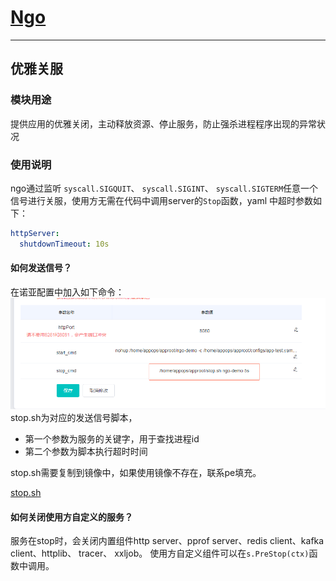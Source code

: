 # [Ngo](https://github.com/NetEase-Media/ngo)

---
## 优雅关服
### 模块用途
提供应用的优雅关闭，主动释放资源、停止服务，防止强杀进程程序出现的异常状况
### 使用说明
ngo通过监听
`syscall.SIGQUIT`、
`syscall.SIGINT`、
`syscall.SIGTERM`任意一个信号进行关服，使用方无需在代码中调用server的`Stop`函数，yaml 中超时参数如下：
```yaml
httpServer:
  shutdownTimeout: 10s
```
#### 如何发送信号？
在诺亚配置中加入如下命令：
![img.png](imgs/stop_cmd.png)
stop.sh为对应的发送信号脚本，
- 第一个参数为服务的关键字，用于查找进程id
- 第二个参数为脚本执行超时时间

stop.sh需要复制到镜像中，如果使用镜像不存在，联系pe填充。 

[stop.sh](../etc/script/stop.sh)

#### 如何关闭使用方自定义的服务？
服务在stop时，会关闭内置组件http server、pprof server、redis client、kafka client、httplib、 tracer、 xxljob。
使用方自定义组件可以在`s.PreStop(ctx)`函数中调用。